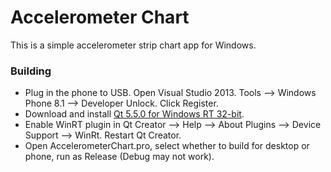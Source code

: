 Accelerometer Chart
================
This is a simple accelerometer strip chart app for Windows.

### Building ###
 * Plug in the phone to USB. Open Visual Studio 2013. Tools --> Windows Phone 8.1 --> Developer Unlock. Click Register.
 * Download and install [Qt 5.5.0 for Windows RT 32-bit](http://www.qt.io/download-open-source/#section-2).
 * Enable WinRT plugin in Qt Creator --> Help --> About Plugins --> Device Support --> WinRt. Restart Qt Creator.
 * Open AccelerometerChart.pro, select whether to build for desktop or phone, run as Release (Debug may not work).

